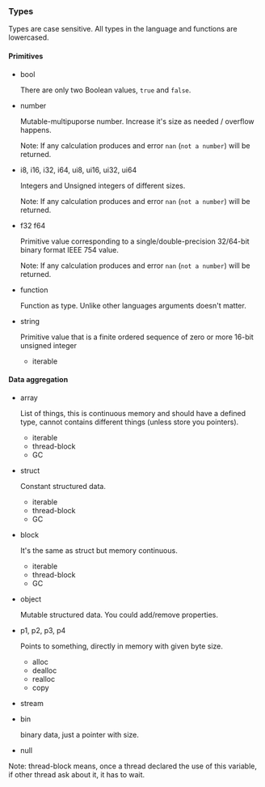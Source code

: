 ### Types

Types are case sensitive. All types in the language and functions are lowercased.

#### Primitives

* bool

  There are only two Boolean values, `true` and `false`.

* number

  Mutable-multipuporse number. Increase it's size as needed / overflow happens.

  Note: If any calculation produces and error `nan` (`not a number`) will be returned.

* i8, i16, i32, i64, ui8, ui16, ui32, ui64

  Integers and Unsigned integers of different sizes.

  Note: If any calculation produces and error `nan` (`not a number`) will be returned.

* f32 f64

  Primitive value corresponding to a single/double-precision 32/64-bit binary format IEEE 754 value.

  Note: If any calculation produces and error `nan` (`not a number`) will be returned.

* function

  Function as type. Unlike other languages arguments doesn't matter.

* string

  Primitive value that is a finite ordered sequence of zero or more 16-bit unsigned integer

  * iterable

#### Data aggregation

* array

  List of things, this is continuous memory and should have a defined type, cannot contains different things (unless store you pointers).

  * iterable
  * thread-block
  * GC

* struct

  Constant structured data.

  * iterable
  * thread-block
  * GC

* block

  It's the same as struct but memory continuous.

  * iterable
  * thread-block
  * GC

* object

  Mutable structured data. You could add/remove properties.

* p1, p2, p3, p4

  Points to something, directly in memory with given byte size.

  * alloc
  * dealloc
  * realloc
  * copy

* stream

* bin

  binary data, just a pointer with size.

* null

Note: thread-block means, once a thread declared the use of this variable, if other thread ask about it, it has to wait.